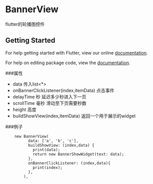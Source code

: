 # BannerView

flutter的轮播图控件

## Getting Started

For help getting started with Flutter, view our online [documentation](https://flutter.io/).

For help on editing package code, view the [documentation](https://flutter.io/developing-packages/).

###属性
* data 传入list<*>
* onBannerClickListener(index,itemData) 点击事件
* delayTime 秒 延迟多少秒进入下一页
* scrollTime 毫秒 滑动至下页需要秒数
* height 高度
* buildShowView(index,itemData) 返回一个用于展示的widget

###例子
```
    new BannerView(
          data: ['a', 'b', 'c'],
          buildShowView: (index,data) {
            print(data);
            return new BannerShowWidget(text: data);
          },
          onBannerClickListener: (index,data){
            print(index);
          },
        ),
```